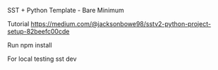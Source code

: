 SST + Python Template - Bare Minimum

Tutorial
https://medium.com/@jacksonbowe98/sstv2-python-project-setup-82beefc00cde

Run
npm install

For local testing
sst dev



